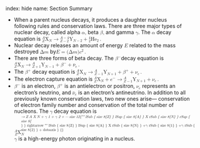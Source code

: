 index: hide
name: Section Summary

  * When a parent nucleus decays, it produces a daughter nucleus following rules and conservation laws. There are three major types of nuclear decay, called alpha <math xmlns:q="http://cnx.rice.edu/qml/1.0" xmlns:m="http://www.w3.org/1998/Math/MathML" xmlns:md="http://cnx.rice.edu/mdml" xmlns="http://cnx.rice.edu/cnxml"><semantics><mrow><mrow><mrow><mfenced close=")" open="("><mi>α</mi></mfenced><mi>,</mi></mrow></mrow><mrow/></mrow><annotation encoding="StarMath 5.0"> size 12&#123; left (α right ),&#125; &#123;&#125;</annotation></semantics></math> beta <math xmlns:q="http://cnx.rice.edu/qml/1.0" xmlns:m="http://www.w3.org/1998/Math/MathML" xmlns:md="http://cnx.rice.edu/mdml" xmlns="http://cnx.rice.edu/cnxml"><semantics><mrow><mrow><mrow><mfenced close=")" open="("><mi>β</mi></mfenced><mi>,</mi></mrow></mrow><mrow/></mrow><annotation encoding="StarMath 5.0"> size 12&#123; left (β right ),&#125; &#123;&#125;</annotation></semantics></math> and gamma <math xmlns:q="http://cnx.rice.edu/qml/1.0" xmlns:m="http://www.w3.org/1998/Math/MathML" xmlns:md="http://cnx.rice.edu/mdml" xmlns="http://cnx.rice.edu/cnxml"><semantics><mrow><mrow><mfenced close=")" open="("><mi>γ</mi></mfenced></mrow><mrow/></mrow><annotation encoding="StarMath 5.0"> size 12&#123; left (γ right )&#125; &#123;&#125;</annotation></semantics></math>. The <math xmlns:q="http://cnx.rice.edu/qml/1.0" xmlns:m="http://www.w3.org/1998/Math/MathML" xmlns:md="http://cnx.rice.edu/mdml" xmlns="http://cnx.rice.edu/cnxml"><semantics><mrow><mrow><mi>α</mi></mrow><mrow/></mrow><annotation encoding="StarMath 5.0"> size 12&#123;α&#125; &#123;&#125;</annotation></semantics></math>  decay equation is <math xmlns:q="http://cnx.rice.edu/qml/1.0" xmlns:m="http://www.w3.org/1998/Math/MathML" xmlns:md="http://cnx.rice.edu/mdml" xmlns="http://cnx.rice.edu/cnxml"><semantics><mrow><mrow><mrow><msubsup><mrow/><mi>Z</mi><mi>A</mi></msubsup><msub><mn>X</mn><mrow><mi>N</mi></mrow></msub><mo stretchy="false">→</mo><msubsup><mrow/><mrow><mi>Z</mi><mo stretchy="false">−</mo><mn>2</mn></mrow><mrow><mi>A</mi><mo stretchy="false">−</mo><mn>4</mn></mrow></msubsup><mrow><msub><mtext>Y</mtext><mrow><mrow><mi>N</mi><mo stretchy="false">−</mo><mn>2</mn></mrow></mrow></msub><mo stretchy="false">+</mo><msubsup><mrow/><mn>2</mn><mn>4</mn></msubsup></mrow><msub><mtext>He</mtext><mrow><mn>2</mn></mrow></msub></mrow><mo>.</mo></mrow><mrow/></mrow><annotation encoding="StarMath 5.0"> size 12&#123;&quot;&quot; lSub &#123; size 8&#123;Z&#125; &#125;  lSup &#123; size 8&#123;A&#125; &#125; X rSub &#123; size 8&#123;N&#125; &#125;  rightarrow &quot;&quot; lSub &#123; size 8&#123;Z - 2&#125; &#125;  lSup &#123; size 8&#123;A - 4&#125; &#125; Y rSub &#123; size 8&#123;N - 2&#125; &#125; +&quot;&quot; lSub &#123; size 8&#123;2&#125; &#125;  lSup &#123; size 8&#123;4&#125; &#125; &quot;He&quot; rSub &#123; size 8&#123;2&#125; &#125; &#125; &#123;&#125;</annotation></semantics></math>
  * Nuclear decay releases an amount of energy <math xmlns:q="http://cnx.rice.edu/qml/1.0" xmlns:m="http://www.w3.org/1998/Math/MathML" xmlns:md="http://cnx.rice.edu/mdml" xmlns="http://cnx.rice.edu/cnxml"><semantics><mrow><mrow><mi>E</mi></mrow><mrow/></mrow><annotation encoding="StarMath 5.0"> size 12&#123;E&#125; &#123;&#125;</annotation></semantics></math> related to the mass destroyed <math xmlns:q="http://cnx.rice.edu/qml/1.0" xmlns:m="http://www.w3.org/1998/Math/MathML" xmlns:md="http://cnx.rice.edu/mdml" xmlns="http://cnx.rice.edu/cnxml"><semantics><mrow><mrow><mn>Δ</mn><mi fontstyle="italic">m</mi></mrow><mrow/></mrow></semantics></math> by<math xmlns:q="http://cnx.rice.edu/qml/1.0" xmlns:m="http://www.w3.org/1998/Math/MathML" xmlns:md="http://cnx.rice.edu/mdml" xmlns="http://cnx.rice.edu/cnxml"><semantics><mrow><mrow><mrow><mrow><mi>E</mi><mo stretchy="false">=</mo><mo stretchy="false">(</mo></mrow><mn>Δ</mn><mi fontstyle="italic">m</mi><mo stretchy="false">)</mo><msup><mi>c</mi><mrow><mn>2</mn></mrow></msup></mrow><mo>.</mo></mrow><mrow/></mrow><annotation encoding="StarMath 5.0"> size 12&#123;E= \( Δm \) c rSup &#123; size 8&#123;2&#125; &#125; &#125; &#123;&#125;</annotation></semantics></math>
  * There are three forms of beta decay. The <math xmlns:q="http://cnx.rice.edu/qml/1.0" xmlns:m="http://www.w3.org/1998/Math/MathML" xmlns:md="http://cnx.rice.edu/mdml" xmlns="http://cnx.rice.edu/cnxml"><semantics><mrow><mrow><msup><mi>β</mi><mrow><mrow><mo stretchy="false">−</mo><mrow/></mrow></mrow></msup></mrow><mrow/></mrow><annotation encoding="StarMath 5.0"> size 12&#123;β rSup &#123; size 8&#123; - &#123;&#125;&#125; &#125; &#125; &#123;&#125;</annotation></semantics></math>decay equation is <math xmlns:q="http://cnx.rice.edu/qml/1.0" xmlns:m="http://www.w3.org/1998/Math/MathML" xmlns:md="http://cnx.rice.edu/mdml" xmlns="http://cnx.rice.edu/cnxml"><semantics><mrow><mrow><mrow><msubsup><mrow/><mi>Z</mi><mi>A</mi></msubsup><msub><mn>X</mn><mrow><mi>N</mi></mrow></msub><mo stretchy="false">→</mo><msubsup><mrow/><mrow><mi>Z</mi><mo stretchy="false">+</mo><mn>1</mn></mrow><mrow><mi>A</mi></mrow></msubsup><mrow><mrow><msub><mtext>Y</mtext><mrow><mrow><mi>N</mi><mo stretchy="false">−</mo><mn>1</mn></mrow></mrow></msub><mo stretchy="false">+</mo><msup><mi>β</mi><mrow><mrow><mo stretchy="false">−</mo><mrow/></mrow></mrow></msup></mrow><mo stretchy="false">+</mo><msub><mover accent="true"><mi>ν</mi><mo>¯</mo></mover><mrow><mi>e</mi></mrow></msub></mrow></mrow></mrow><mo>.</mo><mrow/></mrow></semantics></math>
  * The <math xmlns:q="http://cnx.rice.edu/qml/1.0" xmlns:m="http://www.w3.org/1998/Math/MathML" xmlns:md="http://cnx.rice.edu/mdml" xmlns="http://cnx.rice.edu/cnxml"><semantics><mrow><mrow><msup><mi>β</mi><mrow><mrow><mo stretchy="false">+</mo><mrow/></mrow></mrow></msup></mrow><mrow/></mrow></semantics></math> decay equation is <math xmlns:q="http://cnx.rice.edu/qml/1.0" xmlns:m="http://www.w3.org/1998/Math/MathML" xmlns:md="http://cnx.rice.edu/mdml" xmlns="http://cnx.rice.edu/cnxml"><semantics><mrow><mrow><mrow><msubsup><mrow/><mi>Z</mi><mi>A</mi></msubsup><mrow><msub><mn>X</mn><mrow><mi>N</mi></mrow></msub></mrow><mo stretchy="false">→</mo><msubsup><mrow/><mrow><mi>Z</mi><mo stretchy="false">−</mo><mn>1</mn></mrow><mrow><mi>A</mi></mrow></msubsup><mrow><msub><mtext>Y</mtext><mrow><mrow><mi>N</mi><mo stretchy="false">+</mo><mn>1</mn></mrow></mrow></msub><mo stretchy="false">+</mo><msup><mi>β</mi><mo stretchy="false">+</mo></msup><mo stretchy="false">+</mo><msub><mi>ν</mi><mrow><mi>e</mi></mrow></msub></mrow><mo>.</mo></mrow></mrow><mrow/></mrow></semantics></math>
  * The electron capture equation is <math xmlns:q="http://cnx.rice.edu/qml/1.0" xmlns:m="http://www.w3.org/1998/Math/MathML" xmlns:md="http://cnx.rice.edu/mdml" xmlns="http://cnx.rice.edu/cnxml"><semantics><mrow><mrow><mrow><msubsup><mrow/><mi>Z</mi><mi>A</mi></msubsup><mrow><msub><mn>X</mn><mrow><mi>N</mi></mrow></msub><mo stretchy="false">+</mo><msup><mi>e</mi><mrow><mrow><mo stretchy="false">−</mo><mrow/></mrow></mrow></msup></mrow><mo stretchy="false">→</mo><msubsup><mrow/><mrow><mi>Z</mi><mo stretchy="false">−</mo><mn>1</mn></mrow><mrow><mi>A</mi></mrow></msubsup><mrow><msub><mtext>Y</mtext><mrow><mrow><mi>N</mi><mo stretchy="false">+</mo><mn>1</mn></mrow></mrow></msub><mo stretchy="false">+</mo><msub><mi>ν</mi><mrow><mi>e</mi></mrow></msub></mrow><mo>.</mo></mrow></mrow><mrow/></mrow></semantics></math>
  * <math xmlns:q="http://cnx.rice.edu/qml/1.0" xmlns:m="http://www.w3.org/1998/Math/MathML" xmlns:md="http://cnx.rice.edu/mdml" xmlns="http://cnx.rice.edu/cnxml"><semantics><mrow><mrow><msup><mi>β</mi><mrow><mrow><mo stretchy="false">−</mo><mrow/></mrow></mrow></msup></mrow><mrow/></mrow></semantics></math> is an electron, <math xmlns:q="http://cnx.rice.edu/qml/1.0" xmlns:m="http://www.w3.org/1998/Math/MathML" xmlns:md="http://cnx.rice.edu/mdml" xmlns="http://cnx.rice.edu/cnxml"><semantics><mrow><mrow><msup><mi>β</mi><mrow><mrow><mo stretchy="false">+</mo><mrow/></mrow></mrow></msup></mrow><mrow/></mrow><annotation encoding="StarMath 5.0"> size 12&#123;β rSup &#123; size 8&#123;+&#123;&#125;&#125; &#125; &#125; &#123;&#125;</annotation></semantics></math> is an antielectron or positron, <math xmlns:q="http://cnx.rice.edu/qml/1.0" xmlns:m="http://www.w3.org/1998/Math/MathML" xmlns:md="http://cnx.rice.edu/mdml" xmlns="http://cnx.rice.edu/cnxml"><semantics><mrow><mrow><msub><mi>ν</mi><mrow><mi>e</mi></mrow></msub></mrow><mrow/></mrow><annotation encoding="StarMath 5.0"> size 12&#123;v rSub &#123; size 8&#123;e&#125; &#125; &#125; &#123;&#125;</annotation></semantics></math> represents an electron’s neutrino, and  <math xmlns:q="http://cnx.rice.edu/qml/1.0" xmlns:m="http://www.w3.org/1998/Math/MathML" xmlns:md="http://cnx.rice.edu/mdml" xmlns="http://cnx.rice.edu/cnxml"><semantics><mrow><mrow><msub><mover accent="true"><mi>ν</mi><mo>¯</mo></mover><mrow><mi>e</mi></mrow></msub></mrow><mrow/></mrow><annotation encoding="StarMath 5.0"> size 12&#123; &#123;overline  &#123;ν rSub &#123; size 8&#123;e&#125; &#125; &#125;&#125; &#125; &#123;&#125;</annotation></semantics></math> is an electron’s antineutrino. In addition to all previously known conservation laws, two new ones arise— conservation of electron family number  and conservation of the total number of nucleons.  The <math xmlns:q="http://cnx.rice.edu/qml/1.0" xmlns:m="http://www.w3.org/1998/Math/MathML" xmlns:md="http://cnx.rice.edu/mdml" xmlns="http://cnx.rice.edu/cnxml"><semantics><mrow><mrow><mi>γ</mi></mrow><mrow/></mrow></semantics></math> decay equation is <math xmlns:q="http://cnx.rice.edu/qml/1.0" xmlns:m="http://www.w3.org/1998/Math/MathML" xmlns:md="http://cnx.rice.edu/mdml" xmlns="http://cnx.rice.edu/cnxml">        <semantics>          <mrow>            <mrow>              <mrow>                <mmultiscripts>                  <mtext/>                  <mprescripts/>                  <mrow>                    <mi>Z</mi>                  </mrow>                  <mrow>                    <mi>A</mi>                  </mrow>                </mmultiscripts>                <msubsup>                  <mtext>X</mtext>                  <mrow>                    <mi>N</mi>                  </mrow>                  <mrow><mo>*</mo></mrow>                </msubsup>                <mo stretchy="false">→</mo>                <mmultiscripts>                  <mtext/>                  <mprescripts/>                  <mrow>                    <mi>Z</mi>                  </mrow>                  <mrow>                    <mi>A</mi>                  </mrow>                </mmultiscripts>                <mrow>                  <mrow>                    <mrow>                      <msub>                        <mtext>X</mtext>                        <mrow>                          <mi>N</mi>                        </mrow>                      </msub>                      <mo stretchy="false">+</mo>                      <msub>                        <mi>γ</mi>                        <mrow>                          <mn>1</mn>                        </mrow>                      </msub>                    </mrow>                    <mo stretchy="false">+</mo>                    <msub>                      <mi>γ</mi>                      <mrow>                        <mn>2</mn>                      </mrow>                    </msub>                  </mrow>                  <mo stretchy="false">+</mo>                  <mo stretchy="false">⋯</mo>                </mrow>              </mrow>            </mrow>            <mrow/>          </mrow>          <annotation encoding="StarMath 5.0"> size 12&#123;&quot;&quot; lSub &#123; size 8&#123;Z&#125; &#125;  lSup &#123; size 8&#123;A&#125; &#125; X rSub &#123; size 8&#123;N&#125; &#125;  rSup &#123; size 8&#123;*&#125; &#125;  rightarrow &quot;&quot; lSub &#123; size 8&#123;Z&#125; &#125;  lSup &#123; size 8&#123;A&#125; &#125; X rSub &#123; size 8&#123;N&#125; &#125; +γ rSub &#123; size 8&#123;1&#125; &#125; +γ rSub &#123; size 8&#123;2&#125; &#125; +  dotsaxis &#125; &#123;&#125;</annotation>        </semantics>      </math>    <math xmlns:q="http://cnx.rice.edu/qml/1.0" xmlns:m="http://www.w3.org/1998/Math/MathML" xmlns:md="http://cnx.rice.edu/mdml" xmlns="http://cnx.rice.edu/cnxml"><semantics><mrow><mrow><mi>γ</mi></mrow><mrow/></mrow><annotation encoding="StarMath 5.0"> size 12&#123;γ&#125; &#123;&#125;</annotation></semantics></math> is a high-energy photon originating in a nucleus.

